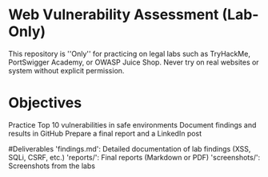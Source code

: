 # Web Vulnerability Assessment (Lab-Only)
This repository is ''Only'' for practicing on legal labs such as TryHackMe, PortSwigger Academy, or OWASP Juice Shop.
Never try on real websites or system without explicit permission.

# Objectives
Practice Top 10 vulnerabilities in safe environments
Document findings and results in GitHub
Prepare a final report and a LinkedIn post

#Deliverables
'findings.md': Detailed documentation of lab findings (XSS, SQLi, CSRF, etc.)
'reports/': Final reports (Markdown or PDF)
'screenshots/': Screenshots from the labs
